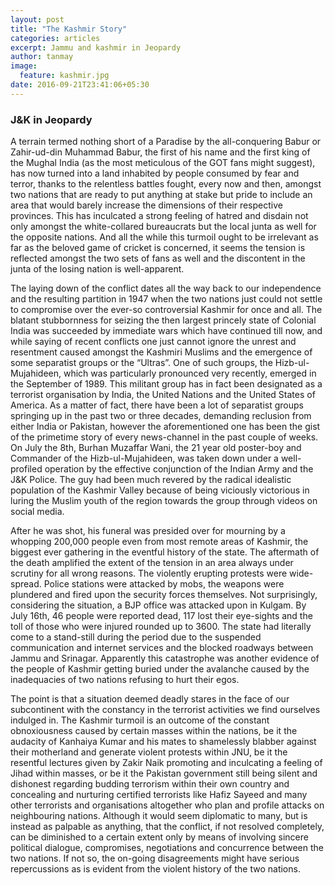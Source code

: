 ```yaml
---
layout: post
title: "The Kashmir Story"
categories: articles
excerpt: Jammu and kashmir in Jeopardy
author: tanmay
image: 
  feature: kashmir.jpg
date: 2016-09-21T23:41:06+05:30
---
```



### J&K in Jeopardy

A terrain termed nothing short of a Paradise by the all-conquering Babur or Zahir-ud-din Muhammad Babur, the first of his name and the first king of the Mughal India (as the most meticulous of the GOT fans might suggest), has now turned into a land inhabited by people consumed by fear and terror, thanks to the relentless battles fought, every now and then, amongst two nations that are ready to put anything at stake but pride to include an area that would barely increase the dimensions of their respective provinces. This has inculcated a strong feeling of hatred and disdain not only amongst the white-collared bureaucrats but the local junta as well for the opposite nations. And all the while this turmoil ought to be irrelevant as far as the beloved game of cricket is concerned, it seems the tension is reflected amongst the two sets of fans as well and the discontent in the junta of the losing nation is well-apparent.

The laying down of the conflict dates all the way back to our independence and the resulting partition in 1947 when the two nations just could not settle to compromise over the ever-so controversial Kashmir for once and all. The blatant stubbornness for seizing the then largest princely state of Colonial India was succeeded by immediate wars which have continued till now, and while saying of recent conflicts one just cannot ignore the unrest and resentment caused amongst the Kashmiri Muslims and the emergence of some separatist groups or the “Ultras”. One of such groups, the Hizb-ul-Mujahideen, which was particularly pronounced very recently, emerged in the September of 1989. This militant group has in fact been designated as a terrorist organisation by India, the United Nations and the United States of America. As a matter of fact, there have been a lot of separatist groups springing up in the past two or three decades, demanding reclusion from either India or Pakistan, however the aforementioned one has been the gist of the primetime story of every news-channel in the past couple of weeks. On July the 8th, Burhan Muzaffar Wani,  the 21 year old poster-boy and Commander of the Hizb-ul-Mujahideen, was taken down under a well-profiled operation by the effective conjunction of the Indian Army and the J&K Police. The guy had been much revered by the radical idealistic population of the Kashmir Valley because of being viciously victorious in luring the Muslim youth of the region towards the group through videos on social media.

After he was shot, his funeral was presided over for mourning by a whopping 200,000 people even from most remote areas of Kashmir, the biggest ever gathering in the eventful history of the state. The aftermath of the death amplified the extent of the tension in an area always under scrutiny for all wrong reasons. The violently erupting protests were wide-spread. Police stations were attacked by mobs, the weapons were plundered and fired upon the security forces themselves. Not surprisingly, considering the situation, a BJP office was attacked upon in Kulgam. By July 16th, 46 people were reported dead, 117 lost their eye-sights and the toll of those who were injured rounded up to 3600. The state had literally come to a stand-still during the period due to the suspended communication and internet services and the blocked roadways between Jammu and Srinagar. Apparently this catastrophe was another evidence of the people of Kashmir getting buried under the avalanche caused by the inadequacies of two nations refusing to hurt their egos.

The point is that a situation deemed deadly stares in the face of our subcontinent with the constancy in the terrorist activities we find ourselves indulged in. The Kashmir turmoil is an outcome of the constant obnoxiousness caused by certain masses within the nations, be it the audacity of Kanhaiya Kumar and his mates to shamelessly blabber against their motherland and generate violent protests within JNU, be it the resentful lectures given by Zakir Naik promoting and inculcating a feeling of Jihad within masses, or be it the Pakistan government still being silent and dishonest regarding budding terrorism within their own country and concealing and nurturing certified terrorists like Hafiz Sayeed and many other terrorists and organisations altogether who plan and profile attacks on neighbouring nations. Although it would seem diplomatic to many, but is instead as palpable as anything, that the conflict, if not resolved completely, can be diminished to a certain extent only by means of involving sincere political dialogue, compromises, negotiations and concurrence between the two nations. If not so, the on-going disagreements might have serious repercussions as is evident from the violent history of the two nations.

